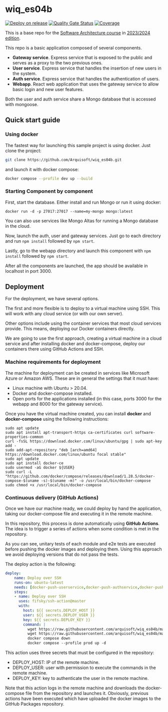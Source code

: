 # wiq_es04b

[![Deploy on release](https://github.com/Arquisoft/wiq_es04b/actions/workflows/release.yml/badge.svg)](https://github.com/Arquisoft/wiq_es04b/actions/workflows/release.yml)
[![Quality Gate Status](https://sonarcloud.io/api/project_badges/measure?project=Arquisoft_wiq_es04b&metric=alert_status)](https://sonarcloud.io/summary/new_code?id=Arquisoft_wiq_es04b)
[![Coverage](https://sonarcloud.io/api/project_badges/measure?project=Arquisoft_wiq_es04b&metric=coverage)](https://sonarcloud.io/summary/new_code?id=Arquisoft_wiq_es04b)

This is a base repo for the [Software Architecture course](http://arquisoft.github.io/) in [2023/2024 edition](https://arquisoft.github.io/course2324.html). 

This repo is a basic application composed of several components.

- **Gateway service**. Express service that is exposed to the public and serves as a proxy to the two previous ones.
- **User service**. Express service that handles the insertion of new users in the system.
- **Auth service**. Express service that handles the authentication of users.
- **Webapp**. React web application that uses the gateway service to allow basic login and new user features.

Both the user and auth service share a Mongo database that is accessed with mongoose.

## Quick start guide

### Using docker

The fastest way for launching this sample project is using docker. Just clone the project:

```sh
git clone https://github.com/Arquisoft/wiq_es04b.git
```

and launch it with docker compose:

```sh
docker compose --profile dev up --build
```

### Starting Component by component

First, start the database. Either install and run Mongo or run it using docker:

```docker run -d -p 27017:27017 --name=my-mongo mongo:latest```

You can also use services like Mongo Altas for running a Mongo database in the cloud.

Now, launch the auth, user and gateway services. Just go to each directory and run `npm install` followed by `npm start`.

Lastly, go to the webapp directory and launch this component with `npm install` followed by `npm start`.

After all the components are launched, the app should be available in localhost in port 3000.

## Deployment

For the deployment, we have several options. 

The first and more flexible is to deploy to a virtual machine using SSH. This will work with any cloud service (or with our own server). 

Other options include using the container services that most cloud services provide. This means, deploying our Docker containers directly. 

We are going to use the first approach, creating a virtual machine in a cloud service and after installing docker and docker-compose, deploy our containers there using GitHub Actions and SSH.

### Machine requirements for deployment

The machine for deployment can be created in services like Microsoft Azure or Amazon AWS. These are in general the settings that it must have:

- Linux machine with Ubuntu > 20.04.
- Docker and docker-compose installed.
- Open ports for the applications installed (in this case, ports 3000 for the webapp and 8000 for the gateway service).

Once you have the virtual machine created, you can install **docker** and **docker-compose** using the following instructions:

```ssh
sudo apt update
sudo apt install apt-transport-https ca-certificates curl software-properties-common
curl -fsSL https://download.docker.com/linux/ubuntu/gpg | sudo apt-key add -
sudo add-apt-repository "deb [arch=amd64] https://download.docker.com/linux/ubuntu focal stable"
sudo apt update
sudo apt install docker-ce
sudo usermod -aG docker ${USER}
sudo curl -L "https://github.com/docker/compose/releases/download/1.28.5/docker-compose-$(uname -s)-$(uname -m)" -o /usr/local/bin/docker-compose
sudo chmod +x /usr/local/bin/docker-compose
```

### Continuous delivery (GitHub Actions)

Once we have our machine ready, we could deploy by hand the application, taking our docker-compose file and executing it in the remote machine. 

In this repository, this process is done automatically using **GitHub Actions**. The idea is to trigger a series of actions when some condition is met in the repository. 

As you can see, unitary tests of each module and e2e tests are executed before pushing the docker images and deploying them. Using this approach we avoid deploying versions that do not pass the tests.

The deploy action is the following:

```yml
deploy:
    name: Deploy over SSH
    runs-on: ubuntu-latest
    needs: [docker-push-userservice,docker-push-authservice,docker-push-gatewayservice,docker-push-webapp]
    steps:
    - name: Deploy over SSH
      uses: fifsky/ssh-action@master
      with:
        host: ${{ secrets.DEPLOY_HOST }}
        user: ${{ secrets.DEPLOY_USER }}
        key: ${{ secrets.DEPLOY_KEY }}
        command: |
          wget https://raw.githubusercontent.com/arquisoft/wiq_es04b/master/docker-compose-deploy.yml -O docker-compose.yml
          wget https://raw.githubusercontent.com/arquisoft/wiq_es04b/master/.env
          docker compose down
          docker compose --profile prod up -d
```

This action uses three secrets that must be configured in the repository:
- DEPLOY_HOST: IP of the remote machine.
- DEPLOY_USER: user with permission to execute the commands in the remote machine.
- DEPLOY_KEY: key to authenticate the user in the remote machine.

Note that this action logs in the remote machine and downloads the docker-compose file from the repository and launches it. Obviously, previous actions have been executed which have uploaded the docker images to the GitHub Packages repository.
